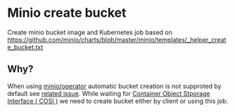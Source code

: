 # Minio create bucket

Create minio bucket image and Kubernetes job based on https://github.com/minio/charts/blob/master/minio/templates/_helper_create_bucket.txt


## Why?

When using [minio/operator](https://github.com/minio/operator) automatic bucket creation is not supproted by default see [related issue](https://github.com/minio/operator/issues/368). While waiting for [Container Object Stporage Interface ( COSI )](https://blog.min.io/cosi/) we need to create bucket either by client or using this job.


